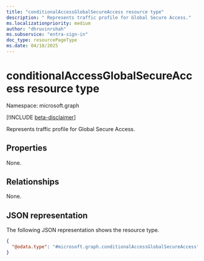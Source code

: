 ```yaml
---
title: "conditionalAccessGlobalSecureAccess resource type"
description: " Represents traffic profile for Global Secure Access."
ms.localizationpriority: medium
author: "dhruvinrshah"
ms.subservice: "entra-sign-in"
doc_type: resourcePageType
ms.date: 04/10/2025
---
```


# conditionalAccessGlobalSecureAccess resource type

Namespace: microsoft.graph

[!INCLUDE [beta-disclaimer](../../includes/beta-disclaimer.md)]

Represents traffic profile for Global Secure Access.

## Properties

None.

## Relationships

None.

## JSON representation

The following JSON representation shows the resource type.

<!-- { "blockType": "resource", "@odata.type": "microsoft.graph.conditionalAccessGlobalSecureAccess" } -->

```json
{
  "@odata.type": "#microsoft.graph.conditionalAccessGlobalSecureAccess"
}
```
